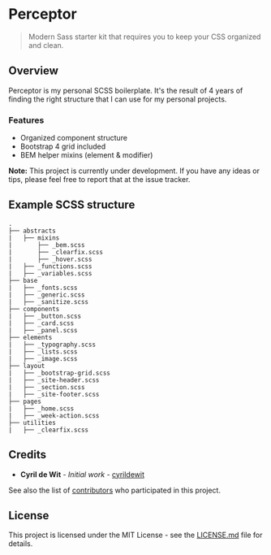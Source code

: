 # Perceptor

> Modern Sass starter kit that requires you to keep your CSS organized and clean.

## Overview

Perceptor is my personal SCSS boilerplate. It's the result of 4 years of finding the right structure that I can use for my personal projects.

### Features

* Organized component structure
* Bootstrap 4 grid included
* BEM helper mixins (element & modifier)

**Note:** This project is currently under development. If you have any ideas or tips, please feel free to report that at the issue tracker.

## Example SCSS structure

```tree
.
├── abstracts
|   ├── mixins
|       ├── _bem.scss
|       ├── _clearfix.scss
|       ├── _hover.scss
|   ├── _functions.scss
|   ├── _variables.scss
├── base
|   ├── _fonts.scss
|   ├── _generic.scss
|   ├── _sanitize.scss
├── components
|   ├── _button.scss
|   ├── _card.scss
|   ├── _panel.scss
├── elements
|   ├── _typography.scss
|   ├── _lists.scss
|   ├── _image.scss
├── layout
|   ├── _bootstrap-grid.scss
|   ├── _site-header.scss
|   ├── _section.scss
|   ├── _site-footer.scss
├── pages
|   ├── _home.scss
|   ├── _week-action.scss
├── utilities
|   ├── _clearfix.scss
```

## Credits

* **Cyril de Wit** - _Initial work_ - [cyrildewit](https://github.com/cyrildewit)

See also the list of [contributors](https://github.com/cyrildewit/perceptor/graphs/contributors) who participated in this project.

## License

This project is licensed under the MIT License - see the [LICENSE.md](LICENSE.md) file for details.
